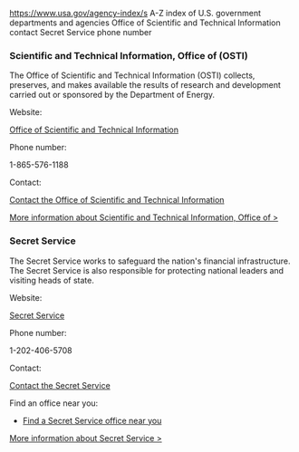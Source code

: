 

https://www.usa.gov/agency-index/s
A-Z index of U.S. government departments and agencies
Office of Scientific and Technical Information contact
Secret Service phone number

### Scientific and Technical Information, Office of (OSTI)

The Office of Scientific and Technical Information (OSTI) collects, preserves, and makes available the results of research and development carried out or sponsored by the Department of Energy.

Website:

[Office of Scientific and Technical Information](http://www.osti.gov/)

Phone number:

1-865-576-1188

Contact:

[Contact the Office of Scientific and Technical Information](https://www.osti.gov/contact)

[More information about Scientific and Technical Information, Office of >](https://www.usa.gov/agencies/office-of-scientific-and-technical-information)

### Secret Service

The Secret Service works to safeguard the nation's financial infrastructure. The Secret Service is also responsible for protecting national leaders and visiting heads of state.

Website:

[Secret Service](https://www.secretservice.gov/)

Phone number:

1-202-406-5708

Contact:

[Contact the Secret Service](https://www.secretservice.gov/contact)

Find an office near you:

* [Find a Secret Service office near you](https://www.secretservice.gov/contact/field-offices)

[More information about Secret Service >](https://www.usa.gov/agencies/secret-service)
